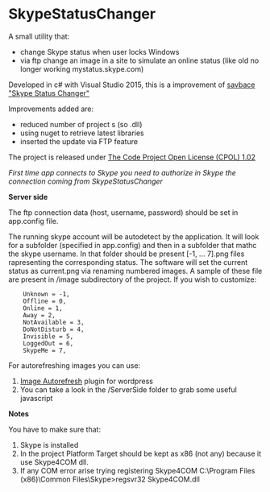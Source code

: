 # SkypeStatusChanger
A small utility that:
- change Skype status when user locks Windows 
- via ftp change an image in a site to simulate an online status (like old no longer working mystatus.skype.com)

Developed in c# with Visual Studio 2015, this is a improvement of [savbace "Skype Status Changer"](http://www.codeproject.com/Articles/603969/Skype-Status-Changer)

Improvements added are:
- reduced number of project s (so .dll)
- using nuget to retrieve latest libraries
- inserted the update via FTP feature

The project is released under [The Code Project Open License (CPOL) 1.02](http://www.codeproject.com/info/cpol10.aspx)

*First time app connects to Skype you need to authorize in Skype the connection coming from SkypeStatusChanger*

**Server side**

The ftp connection data (host, username, password) should be set in app.config file.

The running skype account will be autodetect by the application. It will look for a subfolder (specified in app.config) and then in a subfolder that mathc the skype username. In that folder should be present [-1, ... 7].png files rapresenting the corresponding status. The software will set the current status as current.png via renaming numbered images. A sample of these file are present in /image subdirectory of the project. If you wish to customize:

        Unknown = -1,
        Offline = 0,
        Online = 1,
        Away = 2,
        NotAvailable = 3,
        DoNotDisturb = 4,
        Invisible = 5,
        LoggedOut = 6,
        SkypeMe = 7,

For autorefreshing images you can use:

1. [Image Autorefresh](https://wordpress.org/plugins/image-autorefresh-shortcode/) plugin for wordpress 
2. You can take a look in the /ServerSide folder to grab some useful javascript

**Notes**

You have to make sure that:

1. Skype is installed
2. In the project Platform Target should be kept as x86 (not any) because it use Skype4COM dll.
3. If any COM error arise trying registering Skype4COM 
   C:\Program Files (x86)\Common Files\Skype>regsvr32 Skype4COM.dll

